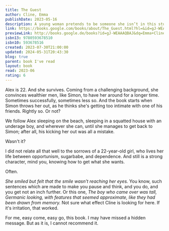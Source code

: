 ```yaml
---
title: The Guest
author: Cline, Emma
publishDate: 2023-05-16
description: A young woman pretends to be someone she isn’t in this stunning novel by the New York Times bestselling author of The Girls. “Alex drained her wineglass, then her water glass. The ocean looked calm, a black darker than the sky. A ripple of anxiety made her palms go damp. It seemed suddenly very tenuous to believe that anything would stay hidden, that she could successfully pass from one world to another.” Summer is coming to a close on the East End of Long Island, and Alex is no longer welcome. A misstep at a dinner party, and the older man she’s been staying with dismisses her with a ride to the train station and a ticket back to the city. With few resources and a waterlogged phone, but gifted with an ability to navigate the desires of others, Alex stays on Long Island and drifts like a ghost through the hedged lanes, gated driveways, and sun-blasted dunes of a rarefied world that is, at first, closed to her. Propelled by desperation and a mutable sense of morality, she spends the week leading up to Labor Day moving from one place to the next, a cipher leaving destruction in her wake. Taut, propulsive, and impossible to look away from, Emma Cline’s The Guest is a spellbinding literary achievement.
link: https://books.google.com/books/about/The_Guest.html?hl=&id=gJ-WEAAAQBAJ
previewLink: http://books.google.de/books?id=gJ-WEAAAQBAJ&dq=Emma+Cline,+The+Guest&hl=&as_pt=BOOKS&cd=1&source=gbs_api
isbn13: 9780593678510
isbn10: 593678516
created: 2023-07-30T21:00:00
updated: 2024-05-31T20:43:30
blog: true
parent: book I've read
layout: book
read: 2023-06
rating: 6
---
```


Alex is 22. And she survives. Coming from a challenging background, she convinces wealthier men, like Simon, to have her around for a longer time. Sometimes successfully, sometimes less so. And the book starts when Simon throws her out, as he thinks she's getting too intimate with one of his friends. Rightly so. Or not?

We follow Alex sleeping on the beach, sleeping in a squatted house with an underage boy, and wherever she can, until she manages to get back to Simon; after all, his kicking her out was all a mistake.

Wasn't it?

I did not relate all that well to the sorrows of a 22-year-old girl, who lives her life between opportunism, sugarbabe, and dependence. And still is a strong character, mind you, knowing how to get what she wants.

Often.

_She smiled but felt that the smile wasn’t reaching her eyes._ You know, such sentences which are made to make you pause and think, and you do, and you get not an inch further. Or this one, _The boy who came over was tall, Germanic looking, with features that seemed approximate, like they had been drawn from memory._ Not sure what effect Cline is looking for here. If it's irritation, that worked.

For me, easy come, easy go, this book. I may have missed a hidden message. But as it is, I cannot recommend it.
